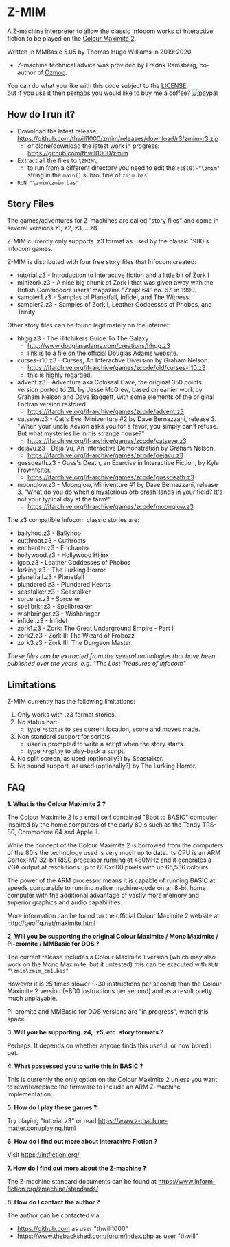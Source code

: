 # Z-MIM
A Z-machine interpreter to allow the classic Infocom works of interactive fiction to be played on the [Colour Maximite 2](http://geoffg.net/maximite.html).

Written in MMBasic 5.05 by Thomas Hugo Williams in 2019-2020
 - Z-machine technical advice was provided by Fredrik Ramsberg, co-author of [Ozmoo](https://github.com/johanberntsson/ozmoo).

You can do what you like with this code subject to the [LICENSE](LICENSE),<br/> but if you use it then perhaps you would like to buy me a coffee? [![paypal](https://www.paypalobjects.com/en_GB/i/btn/btn_donate_SM.gif)](https://www.paypal.com/cgi-bin/webscr?cmd=_s-xclick&hosted_button_id=T5F7BZ5NZFF66&source=url)

## How do I run it?

 - Download the latest release: https://github.com/thwill1000/zmim/releases/download/r3/zmim-r3.zip
    - or clone/download the latest work in progress: https://github.com/thwill1000/zmim
 - Extract all the files to ```\ZMIM\```
    - to run from a different directory you need to edit the ```ss$(0)="\zmim"``` string in the ```main()``` subroutine of ```zmim.bas```.
 - `RUN "\zmim\zmim.bas"`

## Story Files

The games/adventures for Z-machines are called "story files" and come in several versions z1, z2, z3, .. z8

Z-MIM currently only supports .z3 format as used by the classic 1980's Infocom games.

Z-MIM is distributed with four free story files that Infocom created:
 - tutorial.z3 - Introduction to interactive fiction and a little bit of Zork I
 - minizork.z3 - A nice big chunk of Zork I that was given away with the British Commodore users’ magazine “Zzap! 64″ no. 67. in 1990.
 - sampler1.z3 - Samples of Planetfall, Infidel, and The Witness.
 - sampler2.z3 - Samples of Zork I, Leather Goddesses of Phobos, and Trinity

Other story files can be found legitimately on the internet:
 - hhgg.z3 - The Hitchikers Guide To The Galaxy
    - http://www.douglasadams.com/creations/hhgg.z3
    - link is to a file on the official Douglas Adams website. 
 - curses-r10.z3 - Curses, An Interactive Diversion by Graham Nelson.
    - https://ifarchive.org/if-archive/games/zcode/old/curses-r10.z3
    - this is highly regarded.
 - advent.z3 - Adventure aka Colossal Cave, the original 350 points version ported to ZIL by Jesse McGrew, based on earlier work by Graham Nelson and Dave Baggett, with some elements of the original Fortran version restored.
    - https://ifarchive.org/if-archive/games/zcode/advent.z3
 - catseye.z3 - Cat's Eye, Miniventure #2 by Dave Bernazzani, release 3. "When your uncle Xevion asks you for a favor, you simply can't refuse. But what mysteries lie in his strange house?"
    - https://ifarchive.org/if-archive/games/zcode/catseye.z3
 - dejavu.z3 - Deja Vu, An Interactive Demonstration by Graham Nelson.
    - https://ifarchive.org/if-archive/games/zcode/dejavu.z3
 - gussdeath.z3 - Guss's Death, an Exercise in Interactive Fiction, by Kyle Frownfelter.
    - https://ifarchive.org/if-archive/games/zcode/gussdeath.z3
 - moonglow.z3 - Moonglow, Miniventure #1 by Dave Bernazzani, release 3. "What do you do when a mysterious orb crash-lands in your field? It's not your typical day at the farm!"
    - https://ifarchive.org/if-archive/games/zcode/moonglow.z3

The z3 compatible Infocom classic stories are:
 - ballyhoo.z3 - Ballyhoo
 - cutthroat.z3 - Cuthroats
 - enchanter.z3 - Enchanter
 - hollywood.z3 - Hollywood Hijinx
 - lgop.z3 - Leather Goddesses of Phobos
 - lurking.z3 - The Lurking Horror
 - planetfall.z3 - Planetfall
 - plundered.z3 - Plundered Hearts
 - seastalker.z3 - Seastalker
 - sorcerer.z3 - Sorcerer
 - spellbrkr.z3 - Spellbreaker
 - wishbringer.z3 - Wishbringer
 - infidel.z3 - Infidel
 - zork1.z3 - Zork: The Great Underground Empire - Part I
 - zork2.z3 - Zork II: The Wizard of Frobozz
 - zork3.z3 - Zork III: The Dungeon Master
 
*These files can be extracted from the several anthologies that have been published over the years, e.g. "The Lost Treasures of Infocom"*

## Limitations

Z-MIM currently has the following limitations:

1. Only works with .z3 format stories.
2. No status bar:
    - type `*status` to see current location, score and moves made.
3. Non standard support for scripts:
    - user is prompted to write a script when the story starts.
    - type `*replay` to play-back a script.
4. No split screen, as used (optionally?) by Seastalker.
5. No sound support, as used (optionally?) by The Lurking Horror.

## FAQ

**1. What is the Colour Maximite 2 ?**

The Colour Maximite 2 is a small self contained "Boot to BASIC" computer inspired by the home computers of the early 80's such as the Tandy TRS-80, Commodore 64 and Apple II.

While the concept of the Colour Maximite 2 is borrowed from the computers of the 80's the technology used is very much up to date.  Its CPU is an ARM Cortex-M7 32-bit RISC processor running at 480MHz and it generates a VGA output at resolutions up to 800x600 pixels with up 65,536 colours.

The power of the ARM processor means it is capable of running BASIC at speeds comparable to running native machine-code on an 8-bit home computer with the additional advantage of vastly more memory and superior graphics and audio capabilities.

More information can be found on the official Colour Maximite 2 website at http://geoffg.net/maximite.html

**2. Will you be supporting the original Colour Maximite / Mono Maximite / Pi-cromite / MMBasic for DOS ?**

The current release includes a Colour Maximite 1 version (which may also work on the Mono Maximite, but it untested) this can be executed with `RUN "\zmim\zmim_cm1.bas"`

However it is 25 times slower (~30 instructions per second) than the Colour Maximite 2 version (~800 instructions per second) and as a result pretty much unplayable.

Pi-cromite and MMBasic for DOS versions are "in progress", watch this space.

**3. Will you be supporting .z4, .z5, etc. story formats ?**

Perhaps. It depends on whether anyone finds this useful, or how bored I get.

**4. What possessed you to write this in BASIC ?**

This is currently the only option on the Colour Maximite 2 unless you want to rewrite/replace the firmware to include an ARM Z-machine implementation.

**5. How do I play these games ?**

Try playing "tutorial.z3" or read https://www.z-machine-matter.com/playing.html 

**6. How do I find out more about Interactive Fiction ?**

Visit https://intfiction.org/

**7. How do I find out more about the Z-machine ?**

The Z-machine standard documents can be found at https://www.inform-fiction.org/zmachine/standards/

**8. How do I contact the author ?**

The author can be contacted via:
 - https://github.com as user "thwill1000"
 - https://www.thebackshed.com/forum/index.php as user "thwill"
